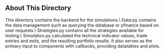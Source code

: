 <h2>About This Directory</h2>
This directory contains the backend for the simulations.\ 
Data.py contains the data management such as querying the database or yfinance based on user requests.\
Strategies.py contains all the strategies available for testing.\
Simulation.py calculated the technical indicator values, trade entries and exits, and the resulting portfolio results. It also serves as the primary input to components with callbacks, providing datatables and plots.
